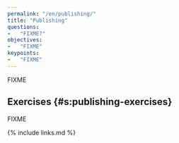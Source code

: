 ```yaml
---
permalink: "/en/publishing/"
title: "Publishing"
questions:
-   "FIXME?"
objectives:
-   "FIXME"
keypoints:
-   "FIXME"
---
```


FIXME

## Exercises {#s:publishing-exercises}

FIXME

{% include links.md %}
